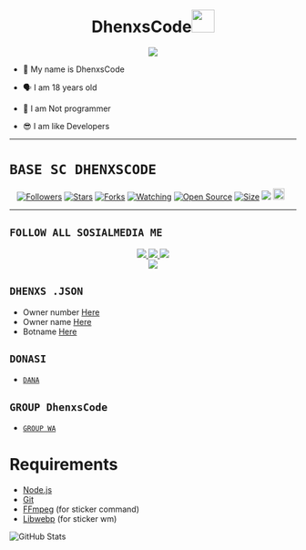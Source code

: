 <h1 align="center">DhenxsCode<img src="https://user-images.githubusercontent.com/1303154/88677602-1635ba80-d120-11ea-84d8-d263ba5fc3c0.gif" width="40px" alt=""><br></h1>
<p align="center">
<img src="https://i.ibb.co/6RfpZYy/Wahyuu.jpg" />
<p align="center">

- 👼 My name is DhenxsCode

- 🗣️ I am 18 years old 

- 🔭 I am Not programmer
 
- 😎 I am like Developers
</p>

--------

# ```BASE SC DHENXSCODE```
<p align="center">
<a href="https://github.com/Dhenxs-Code/followers"><img title="Followers" src="https://img.shields.io/github/followers/Dhenxs-Code?color=red&style=flat-square"></a>
<a href="https://github.com/Dhenxs-Code/Base-DhenxsCode/stargazers/"><img title="Stars" src="https://img.shields.io/github/stars/Dhenxs-Code/Base-DhenxsCode?color=blue&style=flat-square"></a>
<a href="https://github.com/Dhenxs-Code/Base-DhenxsCode/network/members"><img title="Forks" src="https://img.shields.io/github/forks/Dhenxs-Code/Base-DhenxsCode?color=red&style=flat-square"></a>
<a href="https://github.com/Dhenxs-Code/Base-DhenxsCode/watchers"><img title="Watching" src="https://img.shields.io/github/watchers/Dhenxs-Code/Base-DhenxsCode?label=Watchers&color=blue&style=flat-square"></a>
<a href="https://github.com/Dhenxs-Code/Base-DhenxsCode"><img title="Open Source" src="https://badges.frapsoft.com/os/v2/open-source.svg?v=103"></a>
<a href="https://github.com/DhenxsCode/Base-DhenxsCode/"><img title="Size" src="https://img.shields.io/github/repo-size/Dhenxs-Code/Base-DhenxsCode?style=flat-square&color=green"></a>
<a href="https://hits.seeyoufarm.com"><img src="https://hits.seeyoufarm.com/api/count/incr/badge.svg?url=https%3A%2F%2Fgithub.com%2FDhenxs-Code%2FBase-DhenxsCode&count_bg=%2379C83D&title_bg=%23555555&icon=probot.svg&icon_color=%2300FF6D&title=hits&edge_flat=false"/></a>
<a href="https://github.com/Dhenxs-Code/Base-DhenxsCode/graphs/commit-activity"><img height="20" src="https://img.shields.io/badge/Maintained%3F-yes-green.svg"></a>&nbsp;&nbsp;
</p>
<p align='center'>
    </p>

-------

## ```FOLLOW ALL SOSIALMEDIA ME```
<p align="center">
<a href="https://instagram.com/DhenxsCode"><img src="https://img.shields.io/badge/Instagram-E4405F?style=for-the-badge&logo=instagram&logoColor=white"/> 
<a href="https://wa.me/6285697662826"><img src="https://img.shields.io/badge/WhatsApp-25D366?style=for-the-badge&logo=whatsapp&logoColor=white" />
<a href="https://youtu.be/vZsK_K0xTVI"><img src="https://img.shields.io/badge/YouTube DhenxsCode-ff0000?style=for-the-badge&logo=youtube&logoColor=ff000000&link=https://youtu.be/vZsK_K0xTVI" /><br>
<a href="https://tiktok.com/@_DhenxsCode"><img src="https://img.shields.io/badge/Tiktok Dhenxs-Code-black?style=for-the-badge&logo=tiktok&logoColor=ff000000&link=https://tiktok.com/@DhenxsCode" /></a>
</p>

## ```DHENXS .JSON```

- Owner number [Here](https://github.com/Dhenxscode/OBOYBOTZ/blob/master/dhenxs.js#L4)
- Owner name [Here](https://github.com/Dhenxscode/DHENXSCODE/blob/master/dhenxs.js#L13)
- Botname [Here](https://github.com/Dhenxscode/BABYGRL/blob/master/dhenxs.js#L14)

## ```DONASI```

- [`DANA`](085697662826)

## ```GROUP DhenxsCode```

- [`GROUP WA`](https://chat.whatsapp.com/EOEpRuL7YvDCmbbO7yC9Pk)

# Requirements
* [Node.js](https://nodejs.org/en/)
* [Git](https://git-scm.com/downloads)
* [FFmpeg](https://www.gyan.dev/ffmpeg/builds/) (for sticker command)
* [Libwebp](https://developers.google.com/speed/webp/download) (for sticker wm)

![GitHub Stats](https://github-readme-stats.vercel.app/api?username=DhenxsCode&theme=radical)
